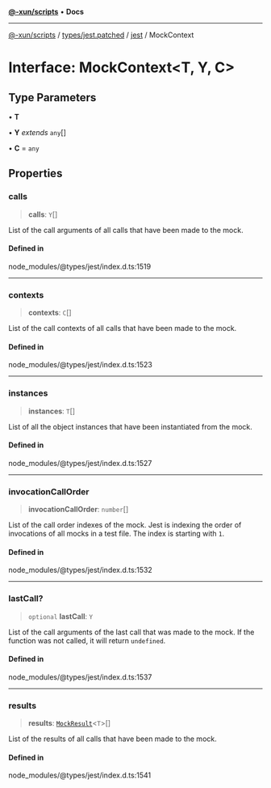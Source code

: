 [**@-xun/scripts**](../../../../../README.md) • **Docs**

***

[@-xun/scripts](../../../../../README.md) / [types/jest.patched](../../../README.md) / [jest](../README.md) / MockContext

# Interface: MockContext\<T, Y, C\>

## Type Parameters

• **T**

• **Y** *extends* `any`[]

• **C** = `any`

## Properties

### calls

> **calls**: `Y`[]

List of the call arguments of all calls that have been made to the mock.

#### Defined in

node\_modules/@types/jest/index.d.ts:1519

***

### contexts

> **contexts**: `C`[]

List of the call contexts of all calls that have been made to the mock.

#### Defined in

node\_modules/@types/jest/index.d.ts:1523

***

### instances

> **instances**: `T`[]

List of all the object instances that have been instantiated from the mock.

#### Defined in

node\_modules/@types/jest/index.d.ts:1527

***

### invocationCallOrder

> **invocationCallOrder**: `number`[]

List of the call order indexes of the mock. Jest is indexing the order of
invocations of all mocks in a test file. The index is starting with `1`.

#### Defined in

node\_modules/@types/jest/index.d.ts:1532

***

### lastCall?

> `optional` **lastCall**: `Y`

List of the call arguments of the last call that was made to the mock.
If the function was not called, it will return `undefined`.

#### Defined in

node\_modules/@types/jest/index.d.ts:1537

***

### results

> **results**: [`MockResult`](../type-aliases/MockResult.md)\<`T`\>[]

List of the results of all calls that have been made to the mock.

#### Defined in

node\_modules/@types/jest/index.d.ts:1541
